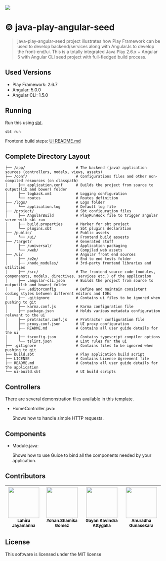 [<img src="https://img.shields.io/travis/playframework/play-java-starter-example.svg"/>](https://travis-ci.org/playframework/play-java-starter-example)

# :copyright: java-play-angular-seed

> java-play-angular-seed project illustrates how Play Framework can be used to develop backend/services along with AngularJs to develop the front-end/ui. This is a totally integrated Java Play 2.6.x + Angular 5 with Angular CLI seed project with full-fledged build process.

## Used Versions

* Play Framework: 2.6.7
* Angular: 5.0.0
* Angular CLI: 1.5.0

## Running

Run this using [sbt](http://www.scala-sbt.org/).

``` 
sbt run
```

Frontend build steps: [UI README.md](./ui/README.md)

## Complete Directory Layout

```
├── /app/                       # The backend (java) application sources (controllers, models, views, assets)
├── /conf/                      # Configurations files and other non-compiled resources (on classpath)
│     ├── application.conf      # Builds the project from source to output(lib and bower) folder
│     ├── logback.xml           # Logging configuration
│     └── routes                # Routes definition
├── /logs/                      # Logs folder
│     └── application.log       # Default log file
├── /project/                   # Sbt configuration files
│     ├── AngularBuild          # PlayRunHook file to trigger angular serve with sbt run
│     ├── build.properties      # Marker for sbt project 
│     └── plugins.sbt           # Sbt plugins declaration
├── /public/                    # Public assets
│     └── /ui/                  # Frontend build assests
├── /target/                    # Generated stuff
│     ├── /universal/           # Application packaging
│     └── /web/                 # Compiled web assets
├── /ui/                        # Angular front end sources
│     ├── /e2e/                 # End to end tests folder
│     ├── /node_modules/        # 3rd-party frontend libraries and utilities
│     ├── /src/                 # The frontend source code (modules, componensts, models, directives, services etc.) of the application
│     ├── .angular-cli.json     # Builds the project from source to output(lib and bower) folder
│     ├── .editorconfig         # Define and maintain consistent coding styles between different editors and IDEs
│     ├── .gitignore            # Contains ui files to be ignored when pushing to git
│     ├── karma.conf.js         # Karma configuration file
│     ├── package.json          # Holds various metadata configuration relevant to the ui
│     ├── protractor.conf.js    # Protractor configuration file
│     ├── proxy.conf.json       # UI proxy configuration
│     ├── README.md             # Contains all user guide details for the ui
│     ├── tsconfig.json         # Contains typescript compiler options
│     └── tslint.json           # Lint rules for the ui
├── .gitignore                  # Contains files to be ignored when pushing to git
├── build.sbt                   # Play application build script
├── LICENSE                     # Contains License Agreement file
├── README.md                   # Contains all user guide details for the application
└── ui-build.sbt                # UI build scripts
```

## Controllers

There are several demonstration files available in this template.

- HomeController.java:

  Shows how to handle simple HTTP requests.

## Components

- Module.java:

  Shows how to use Guice to bind all the components needed by your application.

## Contributors

<!-- ALL-CONTRIBUTORS-LIST:START - Do not remove or modify this section -->
| [<img src="https://avatars2.githubusercontent.com/u/6312524?s=400&u=efc9267c6f903c379fafaaf7b3b0d9a939474c01&v=4" width="100px;"/><br /><sub>Lahiru Jayamanna</sub>](https://github.com/lahiruz)<br />| [<img src="https://avatars2.githubusercontent.com/u/5279079?s=400&v=4" width="100px;"/><br /><sub>Yohan Shamika Gomez</sub>](https://github.com/yohangz)| [<img src="https://avatars0.githubusercontent.com/u/3881403?s=400&v=4" width="100px;"/><br /><sub>Gayan Kavindra Attygalla</sub>](https://github.com/Arty26)| [<img src="https://avatars0.githubusercontent.com/u/24251976?s=400&v=4" width="100px;"/><br /><sub>Anuradha Gunasekara</sub>](https://github.com/sanuradhag)|
| :---: | :---: | :---: | :---: |
<!-- ALL-CONTRIBUTORS-LIST:END -->

## License

This software is licensed under the MIT license